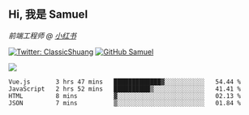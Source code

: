 <h2> Hi, 我是 Samuel </h2>
<p><em>前端工程师 @ <a href="https://job.xiaohongshu.com/">小红书</a></em></p>

[![Twitter: ClassicShuang](https://img.shields.io/twitter/follow/ClassicShuang?style=flat-square&logo=twitter)](https://twitter.com/ClassicShuang)
[![GitHub Samuel](https://img.shields.io/github/followers/classicemi?label=follow&style=flat-square&logo=github)](https://github.com/classicemi)

<img src="https://github-readme-stats.vercel.app/api?username=classicemi&show_icons=true&theme=default&hide_title=true" />

<!--START_SECTION:waka-->
```text
Vue.js       3 hrs 47 mins   █████████████▓░░░░░░░░░░░   54.44 % 
JavaScript   2 hrs 52 mins   ██████████▒░░░░░░░░░░░░░░   41.41 % 
HTML         8 mins          ▓░░░░░░░░░░░░░░░░░░░░░░░░   02.13 % 
JSON         7 mins          ▒░░░░░░░░░░░░░░░░░░░░░░░░   01.84 % 
```
<!--END_SECTION:waka-->

<!--
**classicemi/classicemi** is a ✨ _special_ ✨ repository because its `README.md` (this file) appears on your GitHub profile.

Here are some ideas to get you started:

- 🔭 I’m currently working on ...
- 🌱 I’m currently learning ...
- 👯 I’m looking to collaborate on ...
- 🤔 I’m looking for help with ...
- 💬 Ask me about ...
- 📫 How to reach me: ...
- 😄 Pronouns: ...
- ⚡ Fun fact: ...
-->
